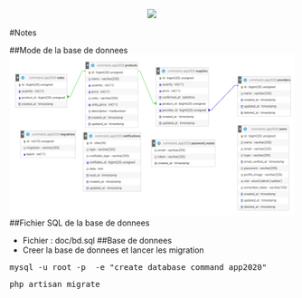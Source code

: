 <p align="center"><img src="https://avatars0.githubusercontent.com/u/45993282?s=200&v=4" width="400"></p>

#Notes

##Mode de la base de donnees
![Model de BD](https://raw.githubusercontent.com/M3HEENK-TECH/command-management-app/master/doc/db_model.png)
##Fichier SQL de la base de donnees
 * Fichier : doc/bd.sql
##Base  de donnees 
* Creer la base de donnees et lancer les migration
<pre>
mysql -u root -p  -e "create database command_app2020"
</pre>
<pre>
php artisan migrate
</pre>

